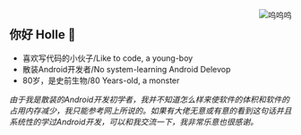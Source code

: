 

<img align="right" src="https://github-readme-stats.vercel.app/api?username=shizheng233&count_private=true&hide_border=true&show_icons=true" alt="呜呜呜"/>


## 你好 Holle 👋

- 喜欢写代码的小伙子/Like to code, a young-boy
- 散装Android开发者/No system-learning Android Delevop
- 80岁，是史前生物/80 Years-old, a monster


_由于我是散装的Android开发初学者，我并不知道怎么样来使软件的体积和软件的占用内存减少，我只能参考网上所说的。如果有大佬无意或有意的看到这句话并且系统性的学过Android开发，可以和我交流一下，我非常乐意也很感谢。_
